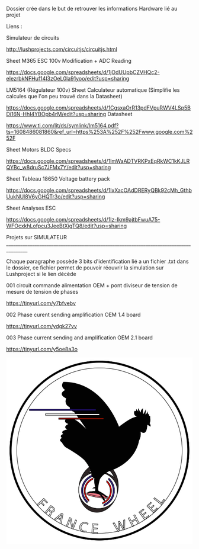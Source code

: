 Dossier crée dans le but de retrouver les informations Hardware lié au projet 

Liens :

Simulateur de circuits 

http://lushprojects.com/circuitjs/circuitjs.html

Sheet M365 ESC 100v Modification + ADC Reading  

https://docs.google.com/spreadsheets/d/1jOdUUpbCZVHQc2-eIezrbkNFHuf14I3zOeL0la91yoo/edit?usp=sharing

LM5164 (Régulateur 100v)
Sheet Calculateur automatique (Simplifie les calcules que l'on peu trouvé dans la Datasheet)

https://docs.google.com/spreadsheets/d/1CgsxaOrR13pdFVpuRWV4LSp5BDi16N-HhI4YBOpb4rM/edit?usp=sharing
Datasheet

https://www.ti.com/lit/ds/symlink/lm5164.pdf?ts=1608486081860&ref_url=https%253A%252F%252Fwww.google.com%252F

Sheet Motors BLDC Specs 

https://docs.google.com/spreadsheets/d/1lmWaADTVRKPxEqRkWC1kKJLRQYBc_w8druSc7JFMx7Y/edit?usp=sharing

Sheet Tableau 18650 Voltage battery pack

https://docs.google.com/spreadsheets/d/1IxXacOAdDRERyQBk92cMh_GthbUukNUl8V6yGHQTr3o/edit?usp=sharing

Sheet Analyses ESC

https://docs.google.com/spreadsheets/d/1lz-Ikm9ajtbFwuA75-WFOcxkhLofpcu3JeeBtXigTQ8/edit?usp=sharing







Projets sur SIMULATEUR _______________________________________________________________________________________

Chaque paragraphe possède 3 bits d'identification lié a un fichier .txt dans le dossier, ce fichier permet de pouvoir réouvrir la simulation sur Lushproject si le lien décède

001 circuit commande alimentation OEM + pont diviseur de tension de mesure de tension de phases

   https://tinyurl.com/y7bfvebv

002 Phase curent sending amplification OEM 1.4 board

   https://tinyurl.com/ydgk27vv

003 Phase current sending and amplification OEM 2.1 board

   https://tinyurl.com/y5oe8a3o



[![alt text](https://github.com/Koxx3/SmartESC/blob/M365/Foujiwara/Logo/Francewheel_logo_0%2C5x.png?raw=true)][1]

[1]:https://paypal.me/pools/c/8vmEN0SFB0

